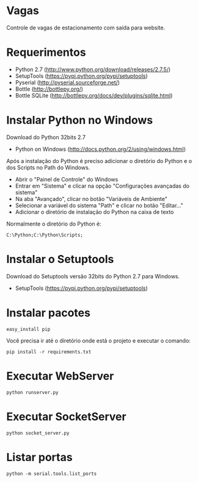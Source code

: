 Vagas
=====

Controle de vagas de estacionamento com saída para website.


Requerimentos
=============

* Python 2.7 (http://www.python.org/download/releases/2.7.5/)
* SetupTools (https://pypi.python.org/pypi/setuptools)
* Pyserial (http://pyserial.sourceforge.net/)
* Bottle (http://bottlepy.org/)
* Bottle SQLite (http://bottlepy.org/docs/dev/plugins/sqlite.html)


Instalar Python no Windows
==========================

Download do Python 32bits 2.7

* Python on Windows (http://docs.python.org/2/using/windows.html)

Após a instalação do Python é preciso adicionar o diretório do Python e o dos Scripts no Path do Windows.

* Abrir o "Painel de Controle" do Windows
* Entrar em "Sistema" e clicar na opção "Configurações avançadas do sistema"
* Na aba "Avançado", clicar no botão "Variáveis de Ambiente"
* Selecionar a variável do sistema "Path" e clicar no botão "Editar..."
* Adicionar o diretório de instalação do Python na caixa de texto

Normalmente o diretório do Python é:

```
C:\Python;C:\Python\Scripts;
```

Instalar o Setuptools
=====================

Download do Setuptools versão 32bits do Python 2.7 para Windows.

* SetupTools (https://pypi.python.org/pypi/setuptools)


Instalar pacotes
================

```
easy_install pip
```

Você precisa ir até o diretório onde está o projeto e executar o comando:

```
pip install -r requirements.txt
```


Executar WebServer
=============

```
python runserver.py
```

Executar SocketServer
================

```
python socket_server.py
```

Listar portas
=============

```
python -m serial.tools.list_ports
```
